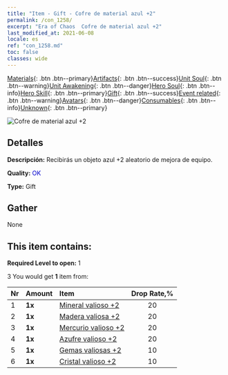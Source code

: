 ```yaml
---
title: "Item - Gift - Cofre de material azul +2"
permalink: /con_1258/
excerpt: "Era of Chaos  Cofre de material azul +2"
last_modified_at: 2021-06-08
locale: es
ref: "con_1258.md"
toc: false
classes: wide
---
```

 [Materials](/ItemsES/){: .btn .btn--primary}[Artifacts](/ItemsES/Artifacts/){: .btn .btn--success}[Unit Soul](/ItemsES/UnitSoul/){: .btn .btn--warning}[Unit Awakening](/ItemsES/UnitAwakening/){: .btn .btn--danger}[Hero Soul](/ItemsES/HeroSoul/){: .btn .btn--info}[Hero Skill](/ItemsES/HeroSkill/){: .btn .btn--primary}[Gift](/ItemsES/Gift/){: .btn .btn--success}[Event related](/ItemsES/Events/){: .btn .btn--warning}[Avatars](/ItemsES/Avatars/){: .btn .btn--danger}[Consumables](/ItemsES/Consumables/){: .btn .btn--info}[Unknown](/ItemsES/Unknown/){: .btn .btn--primary}

 ![Cofre de material azul +2](/images/t/i_304002.png)

## Detalles
 **Descripción:** Recibirás un objeto azul +2 aleatorio de mejora de equipo.

 **Quality:** <span style="color: #0000CD">OK</span>

 **Type:** Gift

## Gather

  None

## This item contains:

 **Required Level to open:** 1

 3 You would get **1** item  from:

  | Nr | Amount |     Item    | Drop Rate,% |
  |:---|:-------|:------------|:---------:|
  | 1 |  **1x** | [Mineral valioso +2](/ItemsES/mat_26/) | 20 | 
  | 2 |  **1x** | [Madera valiosa +2](/ItemsES/mat_27/) | 20 | 
  | 3 |  **1x** | [Mercurio valioso +2](/ItemsES/mat_28/) | 20 | 
  | 4 |  **1x** | [Azufre valioso +2](/ItemsES/mat_29/) | 20 | 
  | 5 |  **1x** | [Gemas valiosas +2](/ItemsES/mat_30/) | 10 | 
  | 6 |  **1x** | [Cristal valioso +2](/ItemsES/mat_31/) | 10 | 

